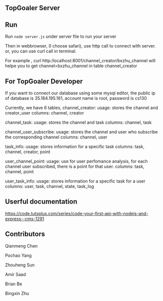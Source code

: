 ## TopGoaler Server


## Run

Run `node server.js` under server file to run your server

Then in webbrowser, (I choose safari), use http call to connect with server.
or, you can use curl call in terminal.

For example ,
curl http:/localhost:8001/channel_creator/bxzhu_channel will helpe you to get channel=bxzhu_channel in table channel_creator


## For TopGoaler Developer
If you want to connect our database using some mysql editor, the public ip of database is 35.184.195.161, account name is root, password is cs130

Currently, we have 6 tables,
channel_creator: 
    usage: stores the channel and creator_user
    columns: channel, creator

channel_task:
    usage: stores the channel and task
    columns: channel, task

channel_user_subscribe:
    usage: stores the channel and user who subscribe the corresponding channel
    columns: channel, user  

task_info:
    usage: stores information for a specific task
    columns: task, channel, creator, point

user_channel_point:
    usage: use for user perfomance analysis, for each channel user subscribed, there is a point for that user.
    columns: task, channel, point

user_task_info:
    usage: stores information for a specific task for a user
    columns: user, task, channel, state, task_log

 ## Userful documentation

 https://code.tutsplus.com/series/code-your-first-api-with-nodejs-and-express--cms-1291
 
 

## Contributors

Qianmeng Chen

Pochao Yang

Zhouheng Sun

Amir Saad

Brian Be

Bingxin Zhu